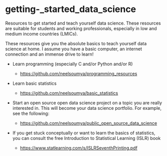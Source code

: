 # getting-_started_data_science


Resources to get started and teach yourself data science. These resources are suitable for students and working professionals, especially in low and medium income countries (LMICs). 

These resources give you the absolute basics to teach yourself data science at home. I assume you have a basic computer, an internet connection and an immense drive to learn!

* Learn programming (especially C and/or Python and/or R)

    * https://github.com/neelsoumya/programming_resources 

* Learn basic statistics

    * https://github.com/neelsoumya/basic_statistics

* Start an open source open data science project on a topic you are really interested in. This will become your data science portfolio. For example, see the following:

    * https://github.com/neelsoumya/public_open_source_data_science





* If you get stuck conceptually or want to learn the basics of statistics, you can consult the free Introduction to Statistical Learning (ISLR) book

    * https://www.statlearning.com/s/ISLRSeventhPrinting.pdf

